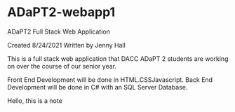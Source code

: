 # ADaPT2-webapp1
ADaPT2 Full Stack Web Application

Created 8/24/2021
Written by Jenny Hall


This is a full stack web application that DACC ADaPT 2 students are working on over the course of our senior year.

Front End Development will be done in HTML.CSSJavascript. Back End Development will be done in C# with an SQL Server Database.


Hello, this is a note